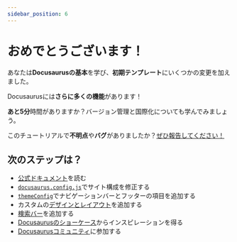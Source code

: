 ```yaml
---
sidebar_position: 6
---
```


# おめでとうございます！

あなたは**Docusaurusの基本**を学び、**初期テンプレート**にいくつかの変更を加えました。

Docusaurusには**さらに多くの機能**があります！

**あと5分**時間がありますか？バージョン管理と国際化についても学んでみましょう。

このチュートリアルで**不明点**や**バグ**がありましたか？[ぜひ報告してください！](https://github.com/facebook/docusaurus/discussions/4610)

## 次のステップは？

- [公式ドキュメント](https://docusaurus.io/)を読む
- [`docusaurus.config.js`](https://docusaurus.io/docs/api/docusaurus-config)でサイト構成を修正する
- [`themeConfig`](https://docusaurus.io/docs/api/themes/configuration)でナビゲーションバーとフッターの項目を追加する
- カスタムの[デザインとレイアウト](https://docusaurus.io/docs/styling-layout)を追加する
- [検索バー](https://docusaurus.io/docs/search)を追加する
- [Docusaurusのショーケース](https://docusaurus.io/showcase)からインスピレーションを得る
- [Docusaurusコミュニティ](https://docusaurus.io/community/support)に参加する
